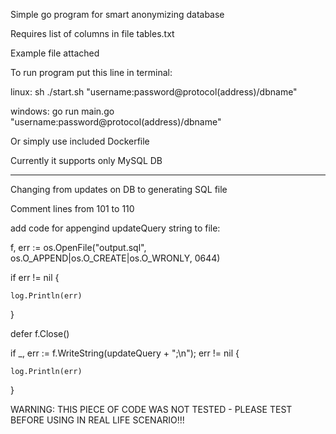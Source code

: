 Simple go program for smart anonymizing database

Requires list of columns in file tables.txt

Example file attached

To run program put this line in terminal:

linux:
sh ./start.sh "username:password@protocol(address)/dbname"

windows:
go run main.go "username:password@protocol(address)/dbname"

Or simply use included Dockerfile

Currently it supports only MySQL DB

-------
Changing from updates on DB to generating SQL file

Comment lines from 101 to 110

add code for appengind updateQuery string to file:

f, err := os.OpenFile("output.sql", os.O_APPEND|os.O_CREATE|os.O_WRONLY, 0644)
	
if err != nil {

	log.Println(err)
	
}

defer f.Close()

if _, err := f.WriteString(updateQuery + ";\n"); err != nil {

	log.Println(err)
	
}


WARNING: THIS PIECE OF CODE WAS NOT TESTED - PLEASE TEST BEFORE USING IN REAL LIFE SCENARIO!!!
